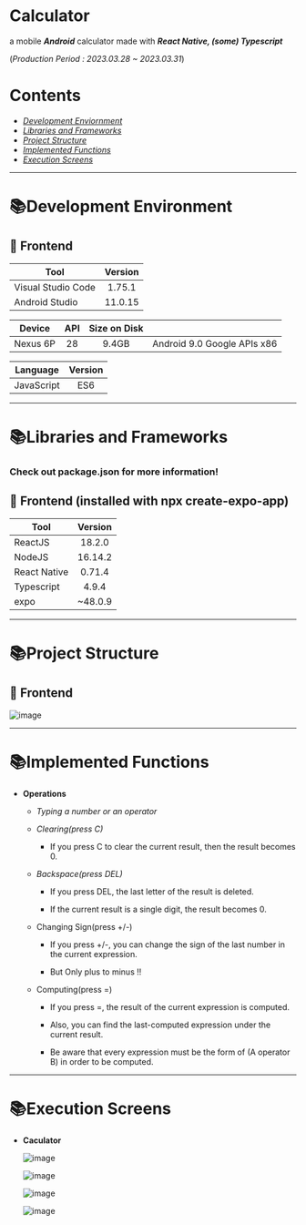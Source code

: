 # Calculator
a mobile ***Android*** calculator made with ***React Native, (some) Typescript***

(*Production Period : 2023.03.28 ~ 2023.03.31*)  
  
  
  
  
# Contents
* *[Development Enviornment](#development-environment)*
* *[Libraries and Frameworks](#libraries-and-frameworks)*
* *[Project Structure](#project-structure)*
* *[Implemented Functions](#implemented-functions)*
* *[Execution Screens](#execution-screens)*



------------
# 📚Development Environment 

## 📌 Frontend
|Tool|Version|
|---|:---:|
|Visual Studio Code|1.75.1|  
|Android Studio|11.0.15|

|Device|API|Size on Disk||
|---|:---:|:---:|:---:|
|Nexus 6P|28|9.4GB|Android 9.0 Google APIs x86|  


|Language|Version|
|---|:---:|
|JavaScript|ES6|

------------
# 📚Libraries and Frameworks

### Check out package.json for more information!

## 📌 Frontend (installed with npx create-expo-app)
|Tool|Version|
|---|:---:|
|ReactJS|18.2.0|
|NodeJS|16.14.2|
|React Native|0.71.4|
|Typescript|4.9.4|
|expo|~48.0.9|

------------
# 📚Project Structure

## 📌 Frontend
![image](https://user-images.githubusercontent.com/105581574/229129741-29172e76-2d5c-44ad-a7ae-6d504db354d7.png)

------------
# 📚Implemented Functions
* **Operations**
  * *Typing a number or an operator*
    
  * *Clearing(press C)*  

    * If you press C to clear the current result, then the result becomes 0.
    
  * *Backspace(press DEL)*  

    * If you press DEL, the last letter of the result is deleted.
    
    * If the current result is a single digit, the result becomes 0.

  * Changing Sign(press +/-)
  
    * If you press +/-, you can change the sign of the last number in the current expression.

    * But Only plus to minus !!

  * Computing(press =)
  
    * If you press =, the result of the current expression is computed.

    * Also, you can find the last-computed expression under the current result.

    * Be aware that every expression must be the form of (A operator B) in order to be computed.

   
   
------------
# 📚Execution Screens
* **Caculator**

    ![image](https://user-images.githubusercontent.com/105581574/229134549-137f8323-afe6-4383-a8a7-81f4834a3dd1.png)
    
    ![image](https://user-images.githubusercontent.com/105581574/229134786-259cb0ba-21e2-4479-a7ca-118b72c66137.png)
    
    ![image](https://user-images.githubusercontent.com/105581574/229134912-6c8124e9-b482-4f47-a681-1ff18ae03c94.png)
    
    ![image](https://user-images.githubusercontent.com/105581574/229134966-f4645347-c1e1-419e-8937-4d55f5bd0500.png)






